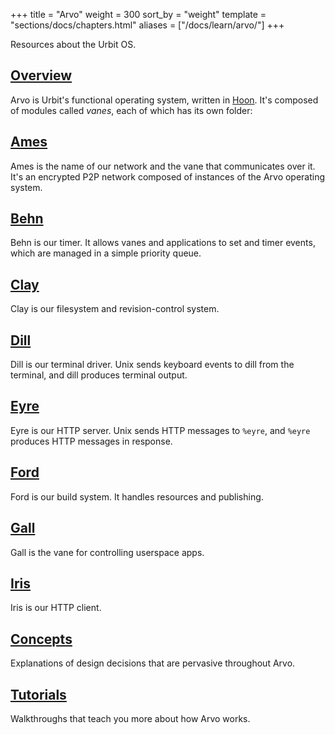 +++
title = "Arvo"
weight = 300
sort_by = "weight"
template = "sections/docs/chapters.html"
aliases = ["/docs/learn/arvo/"]
+++

Resources about the Urbit OS.

## [Overview](/docs/arvo/overview)

Arvo is Urbit's functional operating system, written in [Hoon](/docs/hoon/hoon-school/). It's composed of modules called _vanes_, each of which has its own folder:

## [Ames](/docs/arvo/ames/ames)

Ames is the name of our network and the vane that communicates over it. It's an encrypted P2P network composed of instances of the Arvo operating system.

## [Behn](/docs/arvo/behn/behn)

Behn is our timer. It allows vanes and applications to set and timer events, which are managed in a simple priority queue.

## [Clay](/docs/arvo/clay/clay)

Clay is our filesystem and revision-control system.

## [Dill](/docs/arvo/dill/dill)

Dill is our terminal driver. Unix sends keyboard events to dill from the terminal, and dill produces terminal output.

## [Eyre](/docs/arvo/eyre/eyre)

Eyre is our HTTP server. Unix sends HTTP messages to `%eyre`, and `%eyre` produces HTTP messages in response.

## [Ford](/docs/arvo/ford/ford)

Ford is our build system. It handles resources and publishing.

## [Gall](/docs/arvo/gall/overview)

Gall is the vane for controlling userspace apps.

## [Iris](/docs/arvo/iris/iris-api)

Iris is our HTTP client.

## [Concepts](/docs/arvo/concepts/)

Explanations of design decisions that are pervasive throughout Arvo.

## [Tutorials](/docs/arvo/tutorials/)

Walkthroughs that teach you more about how Arvo works.


